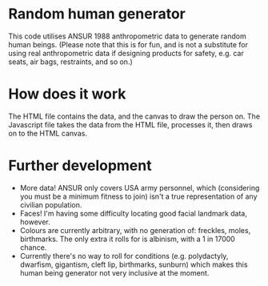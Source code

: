 # Random human generator
This code utilises ANSUR 1988 anthropometric data to generate random human beings.
(Please note that this is for fun, and is not a substitute for using real anthropometric data if designing products for safety, e.g. car seats, air bags, restraints, and so on.)

# How does it work
The HTML file contains the data, and the canvas to draw the person on.
The Javascript file takes the data from the HTML file, processes it, then draws on to the HTML canvas.

# Further development
- More data! ANSUR only covers USA army personnel, which (considering you must be a minimum fitness to join) isn't a true representation of any civilian population.
- Faces! I'm having some difficulty locating good facial landmark data, however.
- Colours are currently arbitrary, with no generation of: freckles, moles, birthmarks. The only extra it rolls for is albinism, with a 1 in 17000 chance.
- Currently there's no way to roll for conditions (e.g. polydactyly, dwarfism, gigantism, cleft lip, birthmarks, sunburn) which makes this human being generator not very inclusive at the moment.
